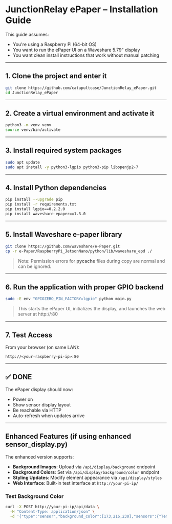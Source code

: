 # JunctionRelay ePaper – Installation Guide

This guide assumes:
- You're using a Raspberry Pi (64-bit OS)
- You want to run the ePaper UI on a Waveshare 5.79" display
- You want clean install instructions that work without manual patching

---

## 1. Clone the project and enter it

```bash
git clone https://github.com/catapultcase/JunctionRelay_ePaper.git
cd JunctionRelay_ePaper
```

---

## 2. Create a virtual environment and activate it

```bash
python3 -m venv venv
source venv/bin/activate
```

---

## 3. Install required system packages

```bash
sudo apt update
sudo apt install -y python3-lgpio python3-pip libopenjp2-7
```

---

## 4. Install Python dependencies

```bash
pip install --upgrade pip
pip install -r requirements.txt
pip install lgpio==0.2.2.0
pip install waveshare-epaper==1.3.0
```

---

## 5. Install Waveshare e-paper library

```bash
git clone https://github.com/waveshare/e-Paper.git
cp -r e-Paper/RaspberryPi_JetsonNano/python/lib/waveshare_epd ./
```

> Note: Permission errors for __pycache__ files during copy are normal and can be ignored.

---

## 6. Run the application with proper GPIO backend

```bash
sudo -E env "GPIOZERO_PIN_FACTORY=lgpio" python main.py
```

> This starts the ePaper UI, initializes the display, and launches the web server at http://<your-pi-ip>:80

---

## 7. Test Access

From your browser (on same LAN):

```
http://<your-raspberry-pi-ip>:80
```

---

## ✅ DONE

The ePaper display should now:
- Power on
- Show sensor display layout
- Be reachable via HTTP
- Auto-refresh when updates arrive

---

## Enhanced Features (if using enhanced sensor_display.py)

The enhanced version supports:
- **Background Images**: Upload via `/api/display/background` endpoint
- **Background Colors**: Set via `/api/display/background/color` endpoint  
- **Styling Updates**: Modify element appearance via `/api/display/styles`
- **Web Interface**: Built-in test interface at `http://your-pi-ip/`

### Test Background Color
```bash
curl -X POST http://your-pi-ip/api/data \
  -H "Content-Type: application/json" \
  -d '{"type":"sensor","background_color":[173,216,230],"sensors":{"Temperature":{"value":23,"unit":"°C"}}}'
```